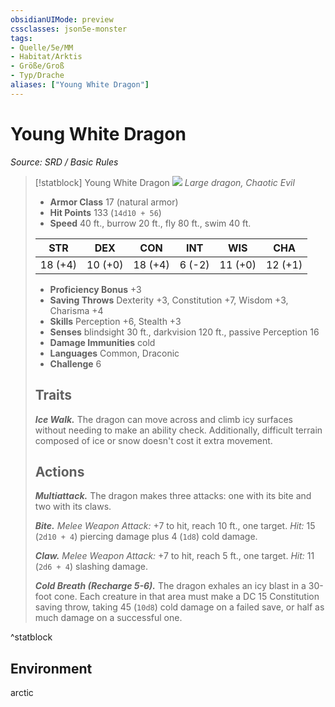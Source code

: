 ```yaml
---
obsidianUIMode: preview
cssclasses: json5e-monster
tags:
- Quelle/5e/MM
- Habitat/Arktis
- Größe/Groß
- Typ/Drache
aliases: ["Young White Dragon"]
---
```

# Young White Dragon
*Source: SRD / Basic Rules*  

> [!statblock] Young White Dragon
> ![](compendium/bestiary/dragon/token/young-white-dragon.png#token)
> *Large dragon, Chaotic Evil*
> 
> - **Armor Class** 17  (natural armor)
> - **Hit Points** 133 (`14d10 + 56`)
> - **Speed** 40 ft., burrow 20 ft., fly 80 ft., swim 40 ft.
> 
> |STR|DEX|CON|INT|WIS|CHA|
> |:---:|:---:|:---:|:---:|:---:|:---:|
> |18 (+4)|10 (+0)|18 (+4)| 6 (-2)|11 (+0)|12 (+1)|
> 
> - **Proficiency Bonus** +3
> - **Saving Throws** Dexterity +3, Constitution +7, Wisdom +3, Charisma +4
> - **Skills** Perception +6, Stealth +3
> - **Senses** blindsight 30 ft., darkvision 120 ft., passive Perception 16
> - **Damage Immunities** cold
> - **Languages** Common, Draconic
> - **Challenge** 6
> 
> ## Traits
> 
> ***Ice Walk.*** The dragon can move across and climb icy surfaces without needing to make an ability check. Additionally, difficult terrain composed of ice or snow doesn't cost it extra movement.
> 
> ## Actions
> 
> ***Multiattack.*** The dragon makes three attacks: one with its bite and two with its claws.
> 
> ***Bite.*** *Melee Weapon Attack:* +7 to hit, reach 10 ft., one target. *Hit:* 15 (`2d10 + 4`) piercing damage plus 4 (`1d8`) cold damage.
> 
> ***Claw.*** *Melee Weapon Attack:* +7 to hit, reach 5 ft., one target. *Hit:* 11 (`2d6 + 4`) slashing damage.
> 
> ***Cold Breath (Recharge 5-6).*** The dragon exhales an icy blast in a 30-foot cone. Each creature in that area must make a DC 15 Constitution saving throw, taking 45 (`10d8`) cold damage on a failed save, or half as much damage on a successful one.

^statblock

## Environment

arctic